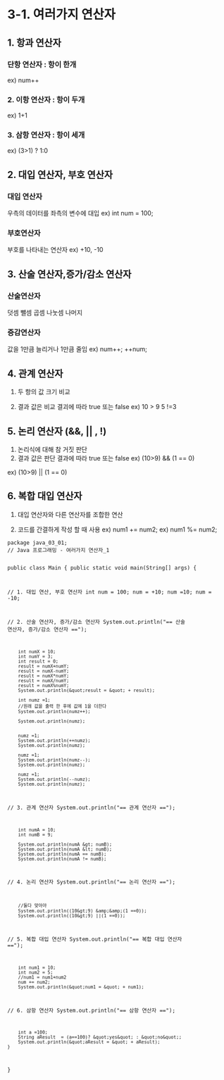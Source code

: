 <h1 id="3-1-여러가지-연산자">3-1. 여러가지 연산자</h1>
<h2 id="1-항과-연산자">1. 항과 연산자</h2>
<h3 id="단항-연산자--항이-한개">단항 연산자 : 항이 한개</h3>
<p>ex) num++</p>
<h3 id="2-이항-연산자--항이-두개">2. 이항 연산자 : 항이 두개</h3>
<p>ex) 1+1</p>
<h3 id="3-삼항-연산자--항이-세개">3. 삼항 연산자 : 항이 세개</h3>
<p>ex) (3&gt;1) ? 1:0</p>
<h2 id="2-대입-연산자-부호-연산자">2. 대입 연산자, 부호 연산자</h2>
<h3 id="대입-연산자">대입 연산자</h3>
<p>우측의 데이터를 좌측의 변수에 대입
ex) int num = 100;</p>
<h3 id="부호연산자">부호연산자</h3>
<p>부호를 나타내는 연산자
ex) +10, -10</p>
<h2 id="3-산술-연산자증가감소-연산자">3. 산술 연산자,증가/감소 연산자</h2>
<h3 id="산술연산자">산술연산자</h3>
<p>덧셈 뺄셈 곱셈 나눗셈 나머지</p>
<h3 id="증감연산자">증감연산자</h3>
<p>값을 1만큼 늘리거나 1만큼 줄임
ex) num++; ++num;</p>
<h2 id="4-관계-연산자">4. 관계 연산자</h2>
<ol>
<li><p>두 항의 값 크기 비교</p>
</li>
<li><p>결과 값은 비교 결괴에 따라 true 또는 false
ex)
10 &gt; 9
5 !=3</p>
</li>
</ol>
<h2 id="5-논리-연산자----">5. 논리 연산자 (&amp;&amp;, || , !)</h2>
<ol>
<li>논리식에 대해 참 거짓 판단</li>
<li>결과 값은 판단 결과에 따라 true 또는 false
ex) (10&gt;9) &amp;&amp; (1 == 0)</li>
</ol>
<p>ex) (10&gt;9) || (1 == 0)</p>
<h2 id="6-복합-대입-연산자">6. 복합 대입 연산자</h2>
<ol>
<li><p>대입 연산자와 다른 연산자를 조합한 연산</p>
</li>
<li><p>코드를 간결하게 작성 할 때 사용
ex) num1 += num2;
ex) num1 %= num2;</p>
</li>
</ol>
<pre><code class="language-java">package java_03_01;
// Java 프로그래밍 - 여러가지 연산자_1

public class Main {
    public static void main(String[] args) {

//      1. 대입 연산, 부호 연산자
        int num = 100;
        num = +10;
        num =10;
        num = -10;

//      2. 산술 연산자, 증가/감소 연산자
        System.out.println(&quot;== 산술 연산자, 증가/감소 연산자 ==&quot;);

        int numX = 10;
        int numY = 3;
        int result = 0;
        result = numX+numY;
        result = numX-numY;
        result = numX*numY;
        result = numX/numY;
        result = numX%numY;
        System.out.println(&quot;result = &quot; + result);

        int numz =1;
        //원래 값을 출력 한 후에 값에 1을 더한다
        System.out.println(numz++);

        System.out.println(numz);


        numz =1;
        System.out.println(++numz);
        System.out.println(numz);

        numz =1;
        System.out.println(numz--);
        System.out.println(numz);

        numz =1;
        System.out.println(--numz);
        System.out.println(numz);


//      3. 관계 연산자
        System.out.println(&quot;== 관계 연산자 ==&quot;);

        int numA = 10;
        int numB = 9;

        System.out.println(numA &gt; numB);
        System.out.println(numA &lt; numB);
        System.out.println(numA == numB);
        System.out.println(numA != numB);


//      4. 논리 연산자
        System.out.println(&quot;== 논리 연산자 ==&quot;);

        //둘다 맞아야
        System.out.println((10&gt;9) &amp;&amp;(1 ==0));
        System.out.println((10&gt;9) ||(1 ==0));

//      5. 복합 대입 연산자
        System.out.println(&quot;== 복합 대입 연산자 ==&quot;);

        int num1 = 10;
        int num2 = 5;
        //num1 = num1+num2
        num += num2;
        System.out.println(&quot;num1 = &quot; + num1);



//      6. 삼항 연산자
        System.out.println(&quot;== 삼항 연산자 ==&quot;);



        int a =100;
        String aResult  = (a==100)? &quot;yes&quot; : &quot;no&quot;;
        System.out.println(&quot;aResult = &quot; + aResult);
    }

}
</code></pre>